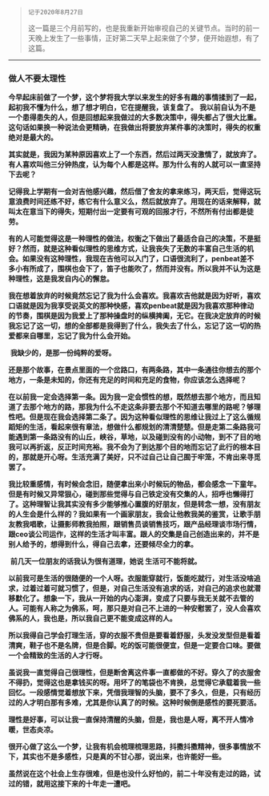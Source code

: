

> `记于2020年8月27日`
>
> 这一篇是三个月前写的，也是我重新开始审视自己的关键节点。当时的前一天晚上发生了一些事情，正好第二天早上起来做了个梦，便开始遐想，有了这篇。

----

### 做人不要太理性

​		**今早起床前做了一个梦，这个梦将我大学以来发生的好多有趣的事情揉到了一起，起初我不懂为什么，想了想才明白，它在提醒我，该复盘了。**
**我以前自认为不是一个患得患失的人，但是回想起来我做过的大多数决策中，得失都占了很大比重。这句话如果换一种说法会更精确，在我做出将要放弃某件事的决策时，得失的权重绝对是最大的。**

​		**其实就是，我因为某种原因喜欢上了一个东西，然后过两天没激情了，就放弃了。有人喜欢叫他三分钟热度，认为每个人都是这样。那为什么有的人就可以一直坚持下去呢？**

​		**记得我上学期有一会对吉他感兴趣，然后借了舍友的拿来练习，两天后，觉得这玩意浪费时间还练不好，练它有什么意义么，然后就放弃了。用现在的话来解释，就叫太在意当下的得失，短期付出一定要有可观的回报才行，不然所有付出都是徒劳。**

​		**有的人可能觉得这是一种理性的做法，权衡之下做出了最适合自己的决策，不是挺好？然而，就是这种看似理性的思维方式，让我丧失了无数的丰富自己生活的机会。如果没有这种理性，我现在吉他可以入门了，口语很流利了，penbeat差不多小有所成了，围棋也会下了，笛子也能吹了，然而并没有。所以我并不认为这是种理性，这是我发自内心的懈怠。**

​    	**我在想着放弃的时候竟然忘记了我为什么会喜欢。我喜欢吉他就是因为好听，喜欢口语就是因为我享受说英文的那种快感，喜欢penbeat就是因为我喜欢那种律动的节奏，围棋是因为我爱上了那种操盘时的纵横捭阖，无它。在我决定放弃的时候我忘记了这一切，想的全部都是我得到了什么，我失去了什么，忘记了这一切的热爱都来自哪里，忘记了我为什么会开始。**

​    	**我缺少的，是那一份纯粹的爱呀。**

​    	**还是那个故事，在景点里面的一个岔路口，有两条路，其中一条通往你想去的那个地方，一条是未知的，你还有充足的时间和充足的食物，你应该怎么选择呢？**

​    	**在以前我一定会选择第一条。因为我一定会惯性的想，既然想去那个地方，而且知道了去那个地方的路，那我为什么不走这条非要去那个不知道去哪里的路呢？够理性吧。但是现在我会选择第二条了。因为这种看似理性的思维让我过上了这么循规蹈矩的生活，看起来很有章法，想做什么都规划的清清楚楚。但是走第二条路我可能遇到第一条路没有的山丘，峡谷，草地，以及碰到没有的小动物，到不了目的地我可以再折返，反正时间充裕。我不会为了到达那个目的地而忘记了此行的根本目的，那就是开心呀。生活充满了美好，只不过自己让自己囿于牢笼，不肯出来寻觅罢了。**

​    	**我比较重感情，有时候会念旧，随便拿出来小时候玩的物品，都会感念一下童年。但是有时候又异常狠心，碰到那些觉得与自己铁定没有交集的人，招呼也懒得打了。这种理智让我其实没有多少能够推心置腹的好朋友，但是转念一想，没有朋友的人生会是什么样的？我如果有一个画家朋友，我会让他教我美的鉴赏，让歌手朋友教我唱歌，让摄影师教我拍照，跟销售员谈销售技巧，跟产品经理谈市场行情，跟ceo谈公司运作，这样的生活才叫丰富。跟人的交集是自己创造出来的，并不是别人给予的，想得到什么，得自己去拿，还要倾尽全力的拿。**

​    	**前几天一位朋友的话我认为很有道理，她说 生活可不能将就。**

​    	**以前我可是生活的很随便的一个人呀。衣服能穿就行，饭能吃就行，对生活没啥追求，过着过着可就习惯了，但是，对自己生活没有追求的话，对自己的追求也就潜移默化了。想象一下，我从一开始的内心澎湃，变成了只要与我无关就不去管的人。可能有人称之为佛系，呵，那只是对自己不上进的一种安慰罢了，没人会喜欢佛系的人，我也是，所以我自己更不能变成这样的人。**

​    	**所以我得自己学会打理生活，穿的衣服不贵但是要看着舒服，头发没发型但是看着清爽，鞋子也不是名牌，但是合脚。吃的饭可能很便宜，但是一定要合口味。要做一个会精致的生活的人才行呀。**

​    	**虽说我一直觉得自己很理性，但是断舍离这件事一直都做的不好。穿久了的衣服舍不得扔，觉得这也是拿钱买的呀。用坏了的笔袋也不肯换，总觉得它承载着我一些回忆。一段感情觉着想放下来，凭借我理智的头脑，要不了多久，但是，只有经历过的人才明白那有多难，尤其是你认真了的时候。这种时候倒是感性的要死要活。**

​    	**理性是好事，可以让我一直保持清醒的头脑，但是，我也是人呀，离不开人情冷暖，世态炎凉。**

​    	**很开心做了这么一个梦，让我有机会梳理梳理思路，抖擞抖擞精神，很多事情放不下，其实也不是多感性，只是真的不甘心那，说出来，也许能好一些。**

​    	**虽然说在这个社会上生存很难，但是也没什么好怕的，前二十年没有走过的路，试过的错，就用这接下来的十年走一遭吧。**





